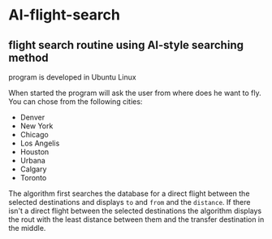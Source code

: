 # AI-flight-search
## flight search routine using AI-style searching method

program is developed in Ubuntu Linux

When started the program will ask the user from where does he want to fly. 
You can chose from the following cities:

- Denver
- New York
- Chicago
- Los Angelis
- Houston
- Urbana
- Calgary
- Toronto

The algorithm first searches the database for a direct flight between the selected destinations and displays `to` and `from` and the `distance`.
If there isn't a direct flight between the selected destinations the algorithm displays the rout with the least distance between them and the transfer destination in the middle.

